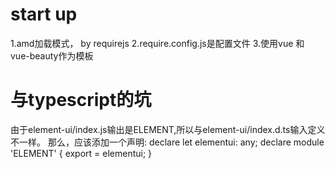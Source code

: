 start up
===
1.amd加载模式， by requirejs
2.require.config.js是配置文件
3.使用vue 和 vue-beauty作为模板

与typescript的坑
===
由于element-ui/index.js输出是ELEMENT,所以与element-ui/index.d.ts输入定义不一样。
那么，应该添加一个声明:
declare let elementui: any;
declare module 'ELEMENT' {
    export = elementui;
}